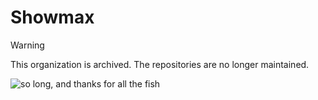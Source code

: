 # Showmax

> [!WARNING]
> This organization is archived. The repositories are no longer maintained.

![so long, and thanks for all the fish](https://media2.giphy.com/media/laESBDZWUubAc/giphy.gif)
